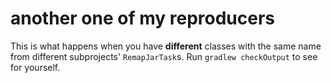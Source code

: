 # another one of my reproducers

This is what happens when you have **different** classes with the same name
from different subprojects' `RemapJarTask`s.
Run `gradlew checkOutput` to see for yourself. 
